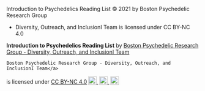 Introduction to Psychedelics Reading List © 2021 by Boston Psychedelic Research Group 
- Diversity, Outreach, and InclusionI Team is licensed under CC BY-NC 4.0 


**Introduction to Psychedelics Reading List** by [Boston Psychedelic Research Group - Diversity, Outreach, and InclusionI Team](https://www.bostonpsychedelicresearchgroup.com)

    Boston Psychedelic Research Group - Diversity, Outreach, and InclusionI Team</a>
  is licensed under <a href="http://creativecommons.org/licenses/by-nc/4.0/?ref=chooser-v1" target="_blank" rel="license noopener noreferrer" style="display:inline-block;">
  CC BY-NC 4.0<img style="height:22px!important;margin-left:3px;vertical-align:text-bottom;" src="https://mirrors.creativecommons.org/presskit/icons/cc.svg?ref=chooser-v1">
  <img style="height:22px!important;margin-left:3px;vertical-align:text-bottom;" src="https://mirrors.creativecommons.org/presskit/icons/by.svg?ref=chooser-v1">
  <img style="height:22px!important;margin-left:3px;vertical-align:text-bottom;" src="https://mirrors.creativecommons.org/presskit/icons/nc.svg?ref=chooser-v1"></a>
</p>

